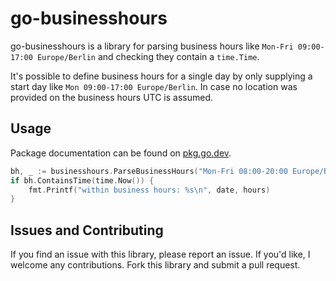 # go-businesshours

go-businesshours is a library for parsing business hours like `Mon-Fri 09:00-17:00 Europe/Berlin` and
checking they contain a `time.Time`.

It's possible to define business hours for a single day by only supplying a start day like `Mon 09:00-17:00 Europe/Berlin`.
In case no location was provided on the business hours UTC is assumed.

## Usage

Package documentation can be found on
[pkg.go.dev](https://pkg.go.dev/github.com/xinau/go-businesshours).

```go
bh, _ := businesshours.ParseBusinessHours("Mon-Fri 08:00-20:00 Europe/Berlin")
if bh.ContainsTime(time.Now()) {
	fmt.Printf("within business hours: %s\n", date, hours)
}
```

## Issues and Contributing

If you find an issue with this library, please report an issue. If
you'd like, I welcome any contributions. Fork this library and submit
a pull request.
